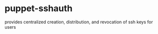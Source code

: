 puppet-sshauth
==============

provides centralized creation, distribution, and revocation of ssh keys for users